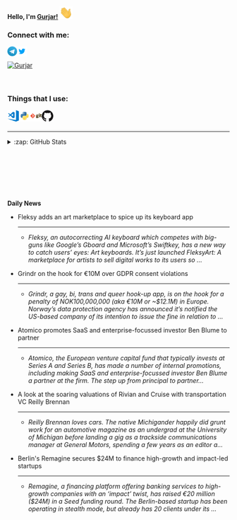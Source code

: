 #### Hello, I'm [Gurjar!](https://GurjarKing.github.io) <img src="https://raw.githubusercontent.com/ABSphreak/ABSphreak/master/gifs/Hi.gif" width="30px"></h2>


### Connect with me:

[<img align="left" alt="Gurjar | Telegram" width="22px" src="https://raw.githubusercontent.com/github/explore/80688e429a7d4ef2fca1e82350fe8e3517d3494d/topics/telegram/telegram.png" />][Telegram]
[<img align="left" alt="Gurjar | Twitter" width="22px" src="https://raw.githubusercontent.com/github/explore/80688e429a7d4ef2fca1e82350fe8e3517d3494d/topics/twitter/twitter.png" />][Twitter]
<br >
<br >
<a href="https://github.com/GurjarKing"><img src="https://komarev.com/ghpvc/?username=GurjarKing" alt="Gurjar" /></a> <br />
<br />
<br />
<!-- <br >

![](https://visitor-badge.glitch.me/badge?page_id=GurjarKing)

<br /> -->

### Things that I use:

[<img align="left" alt="Visual Studio Code" width="26px" src="https://raw.githubusercontent.com/github/explore/80688e429a7d4ef2fca1e82350fe8e3517d3494d/topics/visual-studio-code/visual-studio-code.png" />][VSCode]
[<img align="left" alt="Python" width="26px" src="https://raw.githubusercontent.com/github/explore/80688e429a7d4ef2fca1e82350fe8e3517d3494d/topics/python/python.png" />][Python]
[<img align="left" alt="Git" width="26px" src="https://raw.githubusercontent.com/github/explore/80688e429a7d4ef2fca1e82350fe8e3517d3494d/topics/git/git.png" />][Git]
[<img align="left" alt="GitHub" width="26px" src="https://raw.githubusercontent.com/github/explore/78df643247d429f6cc873026c0622819ad797942/topics/github/github.png" />][Github]

<br />
<br />

---
<details>
  <summary>:zap: GitHub Stats</summary>

<img align="left" alt="Gurjar's Github Stats" src="https://github-readme-stats.vercel.app/api?username=GurjarKing&show_icons=true&hide_border=true&count_private=true&include_all_commit=true&theme=algolia" />

</details>

<!-- ### 🔔 My latest tweet
<a href="https://twitter.com/Gurjar_King43" target="_blank">
	<img src="https://github.com/GurjarKing/GurjarKing/raw/master/tweet.png" width="70%" align="center" alt="Click to view on Twitter" title="My latest tweet, as an image"/>
</a> -->
<br>

<pre>

</pre>

<!-- **Quote of the hour:**

{qoth}

~ {qoth_author}
<pre>

</pre> -->
<br>
<pre>


</pre>
<strong>Daily News</strong>
  
  - Fleksy adds an art marketplace to spice up its keyboard app
     <hr/>
     
      - *Fleksy, an autocorrecting AI keyboard which competes with big-guns like Google’s Gboard and Microsoft’s Swiftkey, has a new way to catch users’ eyes: Art keyboards. It’s just launched FleksyArt: A marketplace for artists to sell digital works to its users so …*
     
  - Grindr on the hook for €10M over GDPR consent violations
      <hr/>
      
      - *Grindr, a gay, bi, trans and queer hook-up app, is on the hook for a penalty of NOK100,000,000 (aka €10M or ~$12.1M) in Europe. Norway’s data protection agency has announced it’s notified the US-based company of its intention to issue the fine in relation to …*
      
  - Atomico promotes SaaS and enterprise-focussed investor Ben Blume to partner
      <hr/>
      
      - *Atomico, the European venture capital fund that typically invests at Series A and Series B, has made a number of internal promotions, including making SaaS and enterprise-focussed investor Ben Blume a partner at the firm. The step up from principal to partner…*
      
  - A look at the soaring valuations of Rivian and Cruise with transportation VC Reilly Brennan
      <hr/>
      
      - *Reilly Brennan loves cars. The native Michigander happily did grunt work for an automotive magazine as an undergrad at the University of Michigan before landing a gig as a trackside communications manager at General Motors, spending a few years as an editor a…*
       
  - Berlin's Remagine secures $24M to finance high-growth and impact-led startups
      <hr/>
       
       - *Remagine, a financing platform offering banking services to high-growth companies with an ‘impact’ twist, has raised €20 million ($24M) in a Seed funding round. The Berlin-based startup has been operating in stealth mode, but already has 20 clients under its …*
      

<br />

[VSCode]: https://code.visualstudio.com/
[Python]: https://www.python.org/
[Git]: https://git-scm.com/
[Github]: https://github.com/
[Telegram]: https://t.me/Gurjar_King/
[Twitter]: https://twitter.com/Gurjar_King43/
